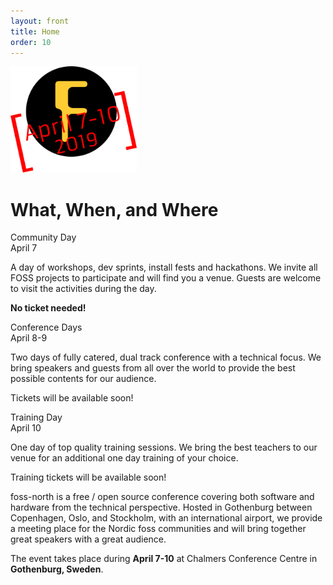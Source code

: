 ```yaml
---
layout: front
title: Home
order: 10
---
```


<p>
<img src="images/logo-with-dates.png" width="40%">
</p>

<h1>What, When, and Where</h1>

<div class="row">
    <div class="col-md-4">
        <div class="toptitle">Community Day</div>
        <div class="topsub">April 7</div>
        <p>A day of workshops, dev sprints, install fests and hackathons. We invite all FOSS projects to participate and will find you a venue. Guests are welcome to visit the activities during the day.</p>
        <p><b>No ticket needed!</b></p>
    </div>
    <div class="col-md-4">
        <div class="toptitle">Conference Days</div>
        <div class="topsub">April 8-9</div>
        <p>Two days of fully catered, dual track conference with a technical focus. We bring speakers and guests from all over the world to provide the best possible contents for our audience.</p>
        <p>Tickets will be available soon!</p>
    </div>
    <div class="col-md-4">
        <div class="toptitle">Training Day</div>
        <div class="topsub">April 10</div>
        <p>One day of top quality training sessions. We bring the best teachers to our venue for an additional one day training of your choice.</p>
        <p>Training tickets will be available soon!</p>
    </div>
</div>

foss-north is a free / open source conference covering both software and hardware from the technical perspective. Hosted in Gothenburg between Copenhagen, Oslo, and Stockholm, with an international airport, we provide a meeting place for the Nordic foss communities and will bring together great speakers with a great audience.

The event takes place during **April 7-10** at Chalmers Conference Centre in **Gothenburg, Sweden**.
